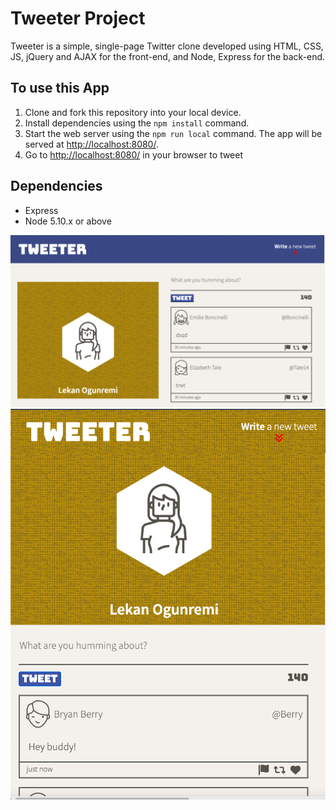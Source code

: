 # Tweeter Project

Tweeter is a simple, single-page Twitter clone developed using HTML, CSS, JS, jQuery and AJAX for the front-end, and Node, Express for the back-end.

## To use this App

1. Clone and fork this repository into your local device.
2. Install dependencies using the `npm install` command.
3. Start the web server using the `npm run local` command. The app will be served at <http://localhost:8080/>.
4. Go to <http://localhost:8080/> in your browser to tweet

## Dependencies

- Express
- Node 5.10.x or above

!["Screenshot of Tweeter Desktop View"](https://github.com/OOgunremi/tweeter/blob/master/doc/Desktop%20View.png)
!["Screenshot of Tweeter Mobile View"](https://github.com/OOgunremi/tweeter/blob/master/doc/Mobile%20View.png)
